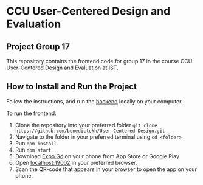# CCU User-Centered Design and Evaluation
## Project Group 17

This repository contains the frontend code for group 17 in the course CCU User-Centered Design and Evaluation at IST.

## How to Install and Run the Project

Follow the instructions, and run the [backend](https://github.com/Andre12Lopes/Dumpit_backend) locally on your computer.

To run the frontend:
1. Clone the repository into your preferred folder 
  ```git clone https://github.com/benedictekh/User-Centered-Design.git```
3. Navigate to the folder in your preferred terminal using  ```cd <folder>```
4. Run ```npm install```
5. Run ```npm start```
6. Download [Expo Go](https://expo.dev/client) on your phone from App Store or Google Play
7. Open [localhost:19002](http://localhost:19002/) in your preferred browser.
8. Scan the QR-code that appears in your browser to open the app on your phone.
